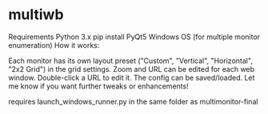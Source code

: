 # multiwb

Requirements
Python 3.x
pip install PyQt5
Windows OS (for multiple monitor enumeration)
How it works:

Each monitor has its own layout preset ("Custom", "Vertical", "Horizontal", "2x2 Grid") in the grid settings.
Zoom and URL can be edited for each web window.
Double-click a URL to edit it.
The config can be saved/loaded.
Let me know if you want further tweaks or enhancements!

requires launch_windows_runner.py in the same folder as multimonitor-final
